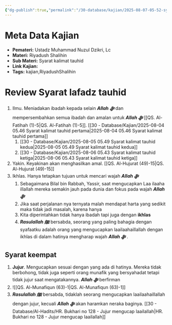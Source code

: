 ```yaml
---
{"dg-publish":true,"permalink":"/30-database/kajian/2025-08-07-05-52-syarat-kalimat-tauhid-keempat/","tags":["kajian","RiyadushShalihin"]}
---
```


# Meta Data Kajian 
<div><ul class="dataview list-view-ul"><li><span><strong>Pemateri:</strong> Ustadz Muhammad Nuzul Dzikri, Lc</span></li><li><span><strong>Materi:</strong> Riyadush Shalihin</span></li><li><span><strong>Sub Materi:</strong> Syarat kalimat tauhid</span></li><li><span><strong>Link Kajian:</strong> </span></li><li><span><strong>Tags:</strong> kajian,RiyadushShalihin</span></li></ul></div>


# Review Syarat lafadz tauhid
1. Ilmu. Meniadakan ibadah kepada selain ***Allah ﷻ*** dan mempersembahkan semua ibadah dan amalan untuk ***Allah ﷻ*** [[QS. Al-Fatihah (1)-5\|QS. Al-Fatihah (1)-5]]. [[30 - Database/Kajian/2025-08-04 05.46 Syarat kalimat tauhid pertama\|2025-08-04 05.46 Syarat kalimat tauhid pertama]] 
	1. [[30 - Database/Kajian/2025-08-05 05.49 Syarat kalimat tauhid kedua\|2025-08-05 05.49 Syarat kalimat tauhid kedua]]
	2. [[30 - Database/Kajian/2025-08-06 05.43 Syarat kalimat tauhid ketiga\|2025-08-06 05.43 Syarat kalimat tauhid ketiga]]
2. Yakin. Keyakinan akan menghasilkan amal. [[QS. Al-Hujurat (49)-15\|QS. Al-Hujurat (49)-15]]
3. Ikhlas. Hanya tetapkan tujuan untuk mencari wajah ***Allah ﷻ*** 
	1. Sebagaimana Bilal bin Rabbah, Yassir, saat mengucapkan Laa ilaaha illallah mereka semakin jauh pada dunia dan fokus pada wajah ***Allah ﷻ*** 
	2. Jika saat perjalanan nya ternyata malah mendapat harta yang sedikit maka tidak jadi masalah, karena hanya
	3. Kita diperintahkan tidak hanya ibadah tapi juga dengan **ikhlas**
	4. ***Rasulallah ﷺ***  bersabda, seorang yang paling bahagia dengan syafaatku adalah orang yang mengucapkan laailaahaillallah dengan ikhlas di dalam hatinya mengharap wajah ***Allah ﷻ*** .

## Syarat keempat
1. **Jujur**. Mengucapkan sesuai dengan yang ada di hatinya. Mereka tidak berbohong, tidak juga seperti orang munafik yang bersyahadat tetapi tidak jujur saat mengatakannya. ***Allah ﷻ*** berfirman
2. ![[QS. Al-Munafiqun (63)-1\|QS. Al-Munafiqun (63)-1]]
3. ***Rasulallah ﷺ***  bersabda, tidaklah seorang mengucapkan laailaahaillallah dengan jujur, kecuali ***Allah ﷻ*** akan haramkan neraka baginya. [[30 - Database/Al-Hadits/HR. Bukhari no 128 - Jujur mengucap laailallah\|HR. Bukhari no 128 - Jujur mengucap laailallah]]

